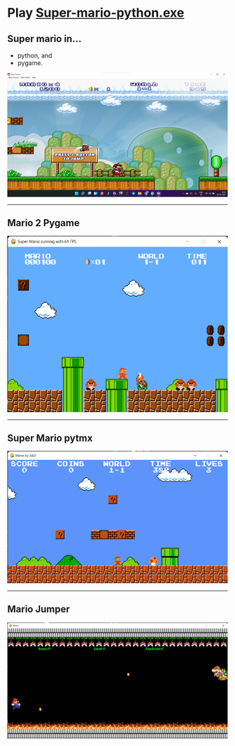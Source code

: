 # Play [Super-mario-python.exe](https://github.com/imvickykumar999/super-mario-python/blob/master/super-mario-3-mario-forever-7-03.exe)

## Super mario in...
- python, and
- pygame.

[![ss](https://github.com/imvickykumar999/super-mario-python/blob/master/Screenshot%202021-09-02%20101106.png?raw=true)](https://github.com/imvickykumar999/super-mario-python/blob/master/super-mario-3-mario-forever-7-03.exe)

-------------------------------------------------

## Mario 2 Pygame

[![m2p](https://github.com/imvickykumar999/super-mario-python/blob/master/Mario%202%20Pygame/Screenshot%202021-09-02%20093040.png?raw=true)](https://github.com/imvickykumar999/super-mario-python/blob/master/Mario%202%20Pygame/main.py)

-------------------------------------------------

## Super Mario pytmx

[![pytmx](https://github.com/imvickykumar999/super-mario-python/blob/master/Super%20Mario%20pytmx/Screenshot%202021-09-02%20092948.png?raw=true)](https://github.com/imvickykumar999/super-mario-python/blob/master/Super%20Mario%20pytmx/main.py)

-------------------------------------------------

## Mario Jumper

[![jumper](https://github.com/imvickykumar999/super-mario-python/blob/master/Mario%20Jumper/Screenshot%202021-09-02%20091748.png?raw=true)](https://github.com/imvickykumar999/super-mario-python/blob/master/Mario%20Jumper/SimpleMarioGame/mario.py)

